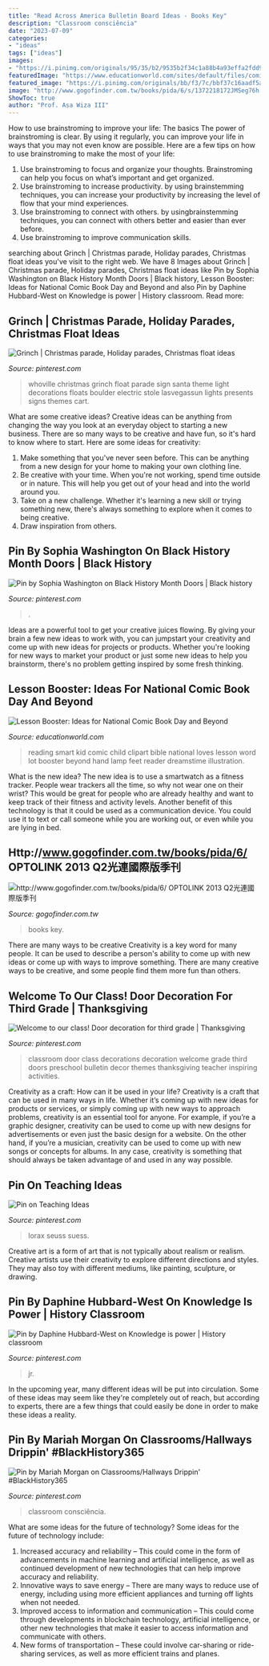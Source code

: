 ```yaml
---
title: "Read Across America Bulletin Board Ideas - Books Key"
description: "Classroom consciência"
date: "2023-07-09"
categories:
- "ideas"
tags: ["ideas"]
images:
- "https://i.pinimg.com/originals/95/35/b2/9535b2f34c1a88b4a93effa2fdd9d1f3.png"
featuredImage: "https://www.educationworld.com/sites/default/files/comic_book_reader_larger_st.jpg"
featured_image: "https://i.pinimg.com/originals/bb/f3/7c/bbf37c16aadf5a2f0764c29417ab8413.jpg"
image: "http://www.gogofinder.com.tw/books/pida/6/s/1372218172JMSeg76h.jpg"
ShowToc: true
author: "Prof. Asa Wiza III"
---
```



How to use brainstroming to improve your life: The basics
The power of brainstroming is clear. By using it regularly, you can improve your life in ways that you may not even know are possible. Here are a few tips on how to use brainstroming to make the most of your life: 
1. Use brainstroming to focus and organize your thoughts. Brainstroming can help you focus on what’s important and get organized. 
2. Use brainstroming to increase productivity. by using brainstemming techniques, you can increase your productivity by increasing the level of flow that your mind experiences. 
3. Use brainstroming to connect with others. by usingbrainstemming techniques, you can connect with others better and easier than ever before. 
4. Use brainstroming to improve communication skills.

	

		
searching about Grinch | Christmas parade, Holiday parades, Christmas float ideas you've visit to the right web. We have 8 Images about Grinch | Christmas parade, Holiday parades, Christmas float ideas like Pin by Sophia Washington on Black History Month Doors | Black history, Lesson Booster: Ideas for National Comic Book Day and Beyond and also Pin by Daphine Hubbard-West on Knowledge is power | History classroom. Read more:
		
    
## Grinch | Christmas Parade, Holiday Parades, Christmas Float Ideas

<img loading=lazy src="https://i.pinimg.com/736x/2d/53/f5/2d53f539e71c967c483f33647b51147c--whoville-christmas-christmas-wood.jpg" onerror="this.onerror=null;this.src='https://tse4.mm.bing.net/th?id=OIP.nTDeKs7k_0PS2Mfdp3tuJQHaE7&amp;pid=15.1';" alt="Grinch | Christmas parade, Holiday parades, Christmas float ideas">

_Source: pinterest.com_

>whoville christmas grinch float parade sign santa theme light decorations floats boulder electric stole lasvegassun lights presents signs themes cart. 

	

What are some creative ideas?
Creative ideas can be anything from changing the way you look at an everyday object to starting a new business. There are so many ways to be creative and have fun, so it's hard to know where to start. Here are some ideas for creativity: 
1. Make something that you've never seen before. This can be anything from a new design for your home to making your own clothing line. 
2. Be creative with your time. When you're not working, spend time outside or in nature. This will help you get out of your head and into the world around you. 
3. Take on a new challenge. Whether it's learning a new skill or trying something new, there's always something to explore when it comes to being creative. 
4. Draw inspiration from others.

    
## Pin By Sophia Washington On Black History Month Doors | Black History

<img loading=lazy src="https://i.pinimg.com/originals/95/35/b2/9535b2f34c1a88b4a93effa2fdd9d1f3.png" onerror="this.onerror=null;this.src='https://tse2.mm.bing.net/th?id=OIP.gKtjpPtowsOcat3LyjaW5wHaJ4&amp;pid=15.1';" alt="Pin by Sophia Washington on Black History Month Doors | Black history">

_Source: pinterest.com_

>. 

	

Ideas are a powerful tool to get your creative juices flowing. By giving your brain a few new ideas to work with, you can jumpstart your creativity and come up with new ideas for projects or products. Whether you're looking for new ways to market your product or just some new ideas to help you brainstorm, there's no problem getting inspired by some fresh thinking.

    
## Lesson Booster: Ideas For National Comic Book Day And Beyond

<img loading=lazy src="https://www.educationworld.com/sites/default/files/comic_book_reader_larger_st.jpg" onerror="this.onerror=null;this.src='https://tse2.mm.bing.net/th?id=OIP.bGYwe1u56LqKod5m9UnhLwHaIw&amp;pid=15.1';" alt="Lesson Booster: Ideas for National Comic Book Day and Beyond">

_Source: educationworld.com_

>reading smart kid comic child clipart bible national loves lesson word lot booster beyond hand lamp feet reader dreamstime illustration. 

	

What is the new idea?
The new idea is to use a smartwatch as a fitness tracker. People wear trackers all the time, so why not wear one on their wrist? This would be great for people who are already healthy and want to keep track of their fitness and activity levels. Another benefit of this technology is that it could be used as a communication device. You could use it to text or call someone while you are working out, or even while you are lying in bed.

    
## Http://www.gogofinder.com.tw/books/pida/6/ OPTOLINK 2013 Q2光連國際版季刊

<img loading=lazy src="http://www.gogofinder.com.tw/books/pida/6/s/1372218172JMSeg76h.jpg" onerror="this.onerror=null;this.src='https://tse3.mm.bing.net/th?id=OIP.AEuIScqa3IqlogD6tg4ygAHaKf&amp;pid=15.1';" alt="http://www.gogofinder.com.tw/books/pida/6/ OPTOLINK 2013 Q2光連國際版季刊">

_Source: gogofinder.com.tw_

>books key. 

	

There are many ways to be creative
Creativity is a key word for many people. It can be used to describe a person's ability to come up with new ideas or come up with ways to improve something. There are many creative ways to be creative, and some people find them more fun than others.

    
## Welcome To Our Class! Door Decoration For Third Grade | Thanksgiving

<img loading=lazy src="https://i.pinimg.com/736x/69/56/9a/69569ad87bf230f1345910c4d57e5d88--class-door-decorations-classroom-door.jpg" onerror="this.onerror=null;this.src='https://tse4.mm.bing.net/th?id=OIP.ps7jUoYz5JvhDrc29IJxqwHaJ3&amp;pid=15.1';" alt="Welcome to our class! Door decoration for third grade | Thanksgiving">

_Source: pinterest.com_

>classroom door class decorations decoration welcome grade third doors preschool bulletin decor themes thanksgiving teacher inspiring activities. 

	

Creativity as a craft: How can it be used in your life?
Creativity is a craft that can be used in many ways in life. Whether it’s coming up with new ideas for products or services, or simply coming up with new ways to approach problems, creativity is an essential tool for anyone. For example, if you’re a graphic designer, creativity can be used to come up with new designs for advertisements or even just the basic design for a website. On the other hand, if you’re a musician, creativity can be used to come up with new songs or concepts for albums. In any case, creativity is something that should always be taken advantage of and used in any way possible.

    
## Pin On Teaching Ideas

<img loading=lazy src="https://i.pinimg.com/736x/a9/ba/de/a9bade259ef9246c068403effee0c617.jpg" onerror="this.onerror=null;this.src='https://tse1.mm.bing.net/th?id=OIP.q-OCDeFh59zOgwBj5m97LQHaJ3&amp;pid=15.1';" alt="Pin on Teaching Ideas">

_Source: pinterest.com_

>lorax seuss suess. 

	

Creative art is a form of art that is not typically about realism or realism. Creative artists use their creativity to explore different directions and styles. They may also toy with different mediums, like painting, sculpture, or drawing.

    
## Pin By Daphine Hubbard-West On Knowledge Is Power | History Classroom

<img loading=lazy src="https://i.pinimg.com/originals/d5/7d/3a/d57d3a3fc5309d9826c3e622a403cfe4.jpg" onerror="this.onerror=null;this.src='https://tse1.mm.bing.net/th?id=OIP.XqINv7rwJx014RgKAD7HQgHaPO&amp;pid=15.1';" alt="Pin by Daphine Hubbard-West on Knowledge is power | History classroom">

_Source: pinterest.com_

>jr. 

	

In the upcoming year, many different ideas will be put into circulation. Some of these ideas may seem like they're completely out of reach, but according to experts, there are a few things that could easily be done in order to make these ideas a reality.

    
## Pin By Mariah Morgan On Classrooms/Hallways Drippin&#039; #BlackHistory365

<img loading=lazy src="https://i.pinimg.com/originals/bb/f3/7c/bbf37c16aadf5a2f0764c29417ab8413.jpg" onerror="this.onerror=null;this.src='https://tse1.mm.bing.net/th?id=OIP.jJVQeZS9ENSD5EbYrMCf5wHaJ7&amp;pid=15.1';" alt="Pin by Mariah Morgan on Classrooms/Hallways Drippin&#039; #BlackHistory365">

_Source: pinterest.com_

>classroom consciência. 

	

What are some ideas for the future of technology?
Some ideas for the future of technology include: 
1. Increased accuracy and reliability – This could come in the form of advancements in machine learning and artificial intelligence, as well as continued development of new technologies that can help improve accuracy and reliability. 
2. Innovative ways to save energy – There are many ways to reduce use of energy, including using more efficient appliances and turning off lights when not needed. 
3. Improved access to information and communication – This could come through developments in blockchain technology, artificial intelligence, or other new technologies that make it easier to access information and communicate with others. 
4. New forms of transportation – These could involve car-sharing or ride-sharing services, as well as more efficient trains and planes.

